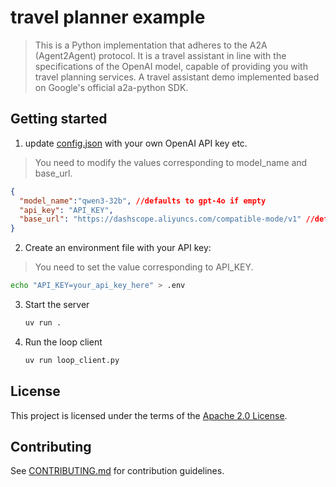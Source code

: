 # travel planner example
> This is a Python implementation that adheres to the A2A (Agent2Agent) protocol. 
> It is a travel assistant in line with the specifications of the OpenAI model, capable of providing you with travel planning services.
> A travel assistant demo implemented based on Google's official a2a-python SDK.

## Getting started

1. update [config.json](config.json) with your own OpenAI API key etc.
> You need to modify the values corresponding to model_name and base_url.

```json
{
  "model_name":"qwen3-32b", //defaults to gpt-4o if empty
  "api_key": "API_KEY",
  "base_url": "https://dashscope.aliyuncs.com/compatible-mode/v1" //defaults to ChatGPT if empty
}
```



2. Create an environment file with your API key:
> You need to set the value corresponding to API_KEY.

   ```bash
   echo "API_KEY=your_api_key_here" > .env
   ```


3. Start the server
    ```bash
    uv run .
    ```

4. Run the loop client
    ```bash
    uv run loop_client.py
    ```
   

## License

This project is licensed under the terms of the [Apache 2.0 License](/LICENSE).

## Contributing

See [CONTRIBUTING.md](/CONTRIBUTING.md) for contribution guidelines.

